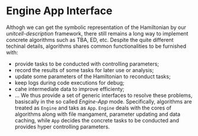 # Engine App Interface

Althogh we can get the symbolic representation of the Hamiltonian by our *unitcell-description* framework, there still remains a long way to implement concrete algorithms such as TBA, ED, etc. Despite the quite different techinal details, algorithms shares common functionalities to be furnished with:
* provide tasks to be conducted with controlling parameters;
* record the results of some tasks for later use or analysis;
* update some parameters of the Hamiltonian to reconduct tasks;
* keep logs during code executions for debug;
* cahe intermediate data to improve efficienty;
* ...
We thus provide a set of generic interfaces to resolve these problems, basiscally in the so called *Engine-App* mode. Specifically, algorithms are treated as `Engine` and taks as `App`. `Engine` deals with the cores of algorithms along with file mangament, parameter updating and data caching, while `App` decides the concrete tasks to be conducted and provides hyper controlling parameters.
